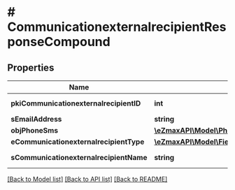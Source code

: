 # # CommunicationexternalrecipientResponseCompound

## Properties

Name | Type | Description | Notes
------------ | ------------- | ------------- | -------------
**pkiCommunicationexternalrecipientID** | **int** | The unique ID of the Communicationexternalrecipient |
**sEmailAddress** | **string** | The email address. | [optional]
**objPhoneSms** | [**\eZmaxAPI\Model\PhoneResponseCompound**](PhoneResponseCompound.md) |  | [optional]
**eCommunicationexternalrecipientType** | [**\eZmaxAPI\Model\FieldECommunicationexternalrecipientType**](FieldECommunicationexternalrecipientType.md) |  |
**sCommunicationexternalrecipientName** | **string** | The Name of the Communicationexternalrecipient |

[[Back to Model list]](../../README.md#models) [[Back to API list]](../../README.md#endpoints) [[Back to README]](../../README.md)
